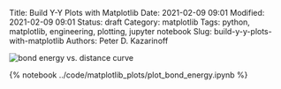 Title: Build Y-Y Plots with Matplotlib
Date: 2021-02-09 09:01
Modified: 2021-02-09 09:01
Status: draft
Category: matplotlib
Tags: python, matplotlib, engineering, plotting, jupyter notebook
Slug: build-y-y-plots-with-matplotlib
Authors: Peter D. Kazarinoff

![bond energy vs. distance curve]({static}/posts/matplotlib/images/energy_vs_distance_curve.png)

{% notebook ../code/matplotlib_plots/plot_bond_energy.ipynb %}
